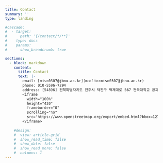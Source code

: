 ```yaml
---
title: Contact
summary: ''
type: landing

#cascade:
#  - target:
#      path: '{/contact/*/**}'
#    type: docs
#    params:
#      show_breadcrumb: true

sections:
  - block: markdown
    content:
      title: Contact
      text: |-
        email: [miso0307@jbnu.ac.kr](mailto:miso0307@jbnu.ac.kr)  
        phone: 010-5596-7294  
        address: [54896] 전북특별자치도 전주시 덕진구 백제대로 567 전북대학교 공과대학 7호관 
        <iframe
          width="100%"
          height="420"
          frameborder="0"
          scrolling="no"
          src="https://www.openstreetmap.org/export/embed.html?bbox=127.1344496,35.8460132,127.1344496,35.8460132&layer=mapnik&marker=35.8460132,127.1344496">
        </iframe>
   
    #design:
    #  view: article-grid
    #  show_read_time: false
    #  show_date: false
    #  show_read_more: false
    #  columns: 1
---
```


